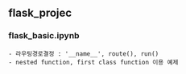 ## flask_projec

### flask_basic.ipynb
    - 라우팅경로결정 : '__name__', route(), run()
    - nested function, first class function 이용 예제
